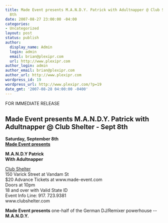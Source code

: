 ```yaml
---
title: Made Event presents M.A.N.D.Y. Patrick with Adultnapper @ Club Shelter - Sept
  8th
date: 2007-08-27 23:00:00 -04:00
categories:
- Uncategorized
layout: post
status: publish
author:
  display_name: Admin
  login: admin
  email: brian@plexipr.com
  url: http://www.plexipr.com
author_login: admin
author_email: brian@plexipr.com
author_url: http://www.plexipr.com
wordpress_id: 19
wordpress_url: http://www.plexipr.com/?p=19
date_gmt: '2007-08-28 04:00:00 -0400'
---
```


<p>FOR IMMEDIATE RELEASE</p>
<h2>Made Event presents M.A.N.D.Y. Patrick with Adultnapper @ Club Shelter - Sept 8th</h2>
<p><b>Saturday, September 8th<br />
<u>Made Event presents</u></p>
<p>M.A.N.D.Y Patrick<br />
With Adultnapper</b></p>
<p><u>Club Shelter</u><br />
150 Varick Street at Vandam St<br />
$20 Advance Tickets at www.made-event.com<br />
Doors at 10pm<br />
18 and over with Valid State ID<br />
Event Info Line: 917. 723.9381<br />
www.clubshelter.com</p>
<p><b>Made Event presents</b> one-half of the German DJ/Remixer powerhouse -- <b>M.A.N.D.Y.</p>
